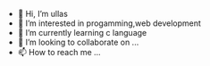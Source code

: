 - 👋 Hi, I’m ullas
- 👀 I’m interested in progamming,web development
- 🌱 I’m currently learning c language
- 💞️ I’m looking to collaborate on ...
- 📫 How to reach me ...

<!---
636575/636575 is a ✨ special ✨ repository because its `README.md` (this file) appears on your GitHub profile.
You can click the Preview link to take a look at your changes.
--->
